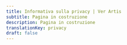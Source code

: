 ```yaml
---
title: Informativa sulla privacy | Ver Artis
subtitle: Pagina in costruzione
description: Pagina in costruzione
translationKey: privacy
draft: false
---
```

